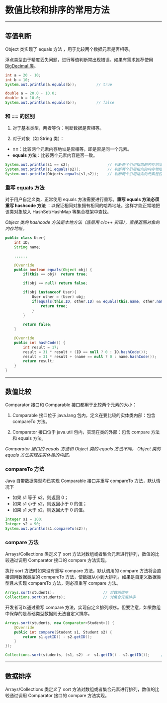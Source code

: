 # 数值比较和排序的常用方法

---

## 等值判断

Object 类实现了 equals 方法 ，用于比较两个数据元素是否相等。

浮点类型由于精度丢失问题，进行等值判断常出现错误。如果有需求推荐使用 [BigDecimal 类](/java/数据类型?id=bigdecimal-类)。

```java
int a = 20 - 10;
int b = 10;
System.out.println(a.equals(b));         // true

double a = 20.0 - 10.0;
double b = 10.0;
System.out.println(a.equals(b));         // false
```

### 和 == 的区别

1. 对于基本类型，两者等价：判断数据是否相等。

2. 对于对象（如 String 类）：

- **==**：比较两个元素内存地址是否相等，即是否是同一个元素。
- **equals 方法**：比较两个元素内容是否一致。

```java
System.out.println(s1 == s2);                 // 判断两个引用指向的内存地址是否相等  
System.out.println(s1.equals(s2));            // 判断两个引用指向的内存地址是否相等（s1 为空抛出空指针异常）
System.out.println(Objects.equals(s1,s2));    // 判断两个引用指向的元素是否一致（推荐）
```

### 重写 equals 方法

对于用户自定义类，正常使用 equals 方法需要进行重写。**重写 equals 方法必须重写 hashcode 方法**
：以保证相同对象拥有相同的哈希地址。这样才能正常地把该类对象放入 HashSet/HashMap 等集合框架中查找。

*Object 类的 hashcode 方法是本地方法（底层用 c/c++ 实现），直接返回对象的内存地址。*

```java
public class User{
    int ID;
    String name;

    ......

    @Override
    public boolean equals(Object obj) {
        if(this == obj)  return true;

        if(obj == null) return false;

        if(obj instanceof User){
            User other = (User) obj;
            if(equals(this.ID, other.ID) && equals(this.name, other.name)){
                return true;
            }
        }
        
        return false;
    }

    @Override
    public int hashCode() {
        int result = 17;
        result = 31 * result + (ID == null ? 0 : ID.hashCode());
        result = 31 * result + (name == null ? 0 : name.hashCode());
        return result;
    }
}

```

---

## 数值比较

Comparator 接口和 Comparable 接口都用于比较两个元素的大小：

1. Comparable 接口位于 java.lang 包内，定义在要比较的实体类内部：包含 compareTo 方法。

2. Comparator 接口位于 java.util 包内，实现在类的外部：包含 compare 方法和 equals 方法。

*Comparator 接口的 equals 方法和 Object 类的 equals 方法不同， Object 类的 equals 方法实现在实体类的内部。*

### compareTo 方法

Java 自带数据类型均已实现 Comparable 接口并重写 compareTo 方法，默认情况下

- 如果 s1 等于 s2，则返回 0；
- 如果 s1 小于 s2，则返回小于 0 的值；
- 如果 s1 大于 s2，则返回大于 0 的值。

```java
Integer s1 = 100;
Integer s2 = 90;
System.out.println(s1.compareTo(s2));        
```

### compare 方法

Arrays/Collections 类定义了 sort 方法对数组或者集合元素进行排列，数值的比较通过调用 Comparator 接口的 compare 方法实现。

执行 sort 方法时如果没有重写 compare 方法，默认调用的 compare 方法将会直接调用数据类型的 compareTo
方法，使数据从小到大排列。如果是自定义数据类型且未实现 compareTo 方法，则必须重写 compare 方法。

```java
Arrays.sort(students);                      // 对数组排序
Collections.sort(students);                 // 对集合元素排序
```

开发者可以通过重写 compare 方法，实现自定义排列顺序。但要注意，如果数组中保存的是基础类型数据则无法自定义排序。

```java
Arrays.sort(students, new Comparator<Student>() {          
    @Override
    public int compare(Student s1, Student s2) {
	    return s1.getID() - s2.getID();
    }			
});

Collections.sort(students, (s1, s2) ->  s1.getID() - s2.getID());     // 使用 Lamdba 表达式简写
```

---

## 数据排序

Arrays/Collections 类定义了 sort 方法对数组或者集合元素进行排列，数值的比较通过调用 Comparator 接口的 compare 方法实现。